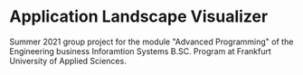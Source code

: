 # Application Landscape Visualizer
Summer 2021 group project for the module "Advanced Programming" of the Engineering business Inforamtion Systems B.SC. Program at Frankfurt University of Applied Sciences.
